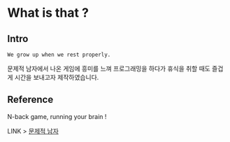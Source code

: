 # What is that ?  

## Intro  

`We grow up when we rest properly.`  
  
문제적 남자에서 나온 <N back> 게임에 흥미를 느껴 프로그래밍을 하다가 휴식을 취할 때도 즐겁게 시간을 보내고자 제작하였습니다.
 
## Reference    

N-back game, running your brain !  

LINK > [문제적 남자](https://www.youtube.com/watch?v=Ro5AI6nhzlQ)  
